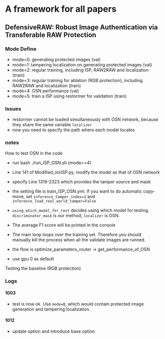 # A framework for all papers
## DefensiveRAW: Robust Image Authentication via Transferable RAW Protection

### Mode Define
- mode=0: generating protected images (val)
- mode=1: tampering localization on generating protected images (val)
- mode=2: regular training, including ISP, RAW2RAW and localization (train)
- mode=3: regular training for ablation (RGB protection), including RAW2RAW and localization (train)
- mode=4: OSN performance (val)
- mode=5: train a ISP using restormer for validation (train)

### Issues
- restormer cannot be loaded simultaneously with OSN network, because they share the same variable ```localizer```
- now you need to specify the path where each model locates

### notes

How to test OSN in the code
- run bash ./run_ISP_OSN.sh (mode==4)
- Line 141 of Modified_invISP.py, modify the model as that of OSN network
- specify Line 1319-2323 which provides the tamper source and mask
- the setting file is train_ISP_OSN.yml. If you want to do automatic copy-move, set ```inference_tamper_index=2``` and ```inference_load_real_world_tamper=False```
- ```using_which_model_for_test``` decides using which model for testing. ```discriminator_mask``` is our method, ```localizer``` is OSN.
- The average F1 score will be printed in the console
- The main loop loops over the training set. Therefore you should manually kill the process when all the validate images are runned.

- the flow is optimize_parameters_router -> get_performance_of_OSN
- use gpu 0 as default

Testing the baseline (RGB protection)

### Logs
#### 1003

- test is now ok. Use ```mode=0```, which would contain protected image generation and tampering localization.

#### 1012
- update option and introduce base option


